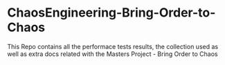 # ChaosEngineering-Bring-Order-to-Chaos
This Repo contains all the performace tests results, the collection used as well as extra docs related with the Masters Project  - Bring Order to Chaos
